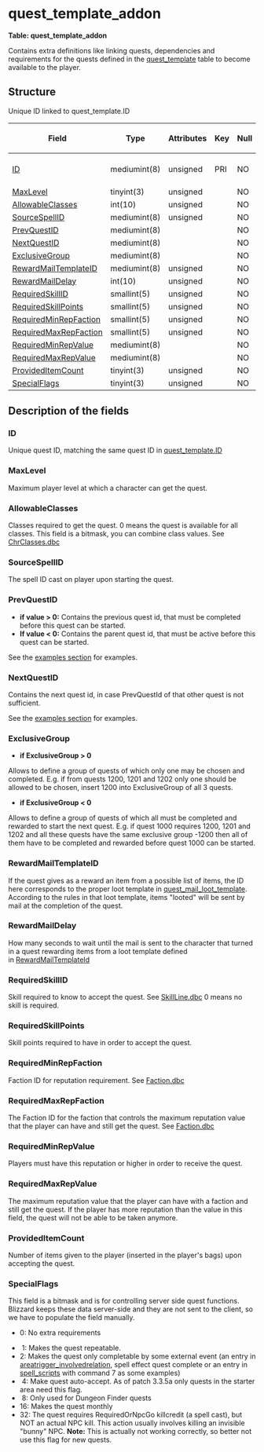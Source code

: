 # quest\_template\_addon


**Table: quest\_template\_addon**

Contains extra definitions like linking quests, dependencies and requirements for the quests defined in the [quest\_template](quest_template.md) table to become available to the player.

## Structure

<table>
<thead>
<tr class="header">
<th><p><strong>Field</strong></p></th>
<th><p><strong>Type</strong></p></th>
<th><p><strong>Attributes</strong></p></th>
<th><p><strong>Key</strong></p></th>
<th><p><strong>Null</strong></p></th>
<th><p><strong>Default</strong></p></th>
<th><p><strong>Extra</strong></p></th>
<th><p><strong>Comment</strong></p></th>
</tr>
</thead>
<tbody>
<tr>
<td><a href="#id">ID</a></td>
<td>mediumint(8)</td>
<td>unsigned</td>
<td>PRI</td>
<td>NO</td>
<td>0</td>
<td><br />
</td>
<td><td><a href="quest_template.md#id">Unique ID linked to quest_template.ID</a></td>
Unique ID linked to quest_template.ID</td>
</tr>
<tr>
<td><a href="#maxlevel">MaxLevel</a></td>
<td>tinyint(3)</td>
<td>unsigned</td>
<td><br />
</td>
<td>NO</td>
<td>0</td>
<td><br />
</td>
<td><br />
</td>
</tr>
<tr>
<td><a href="#allowableclasses">AllowableClasses</a></td>
<td>int(10)</td>
<td>unsigned</td>
<td><br />
</td>
<td>NO</td>
<td>0</td>
<td><br />
</td>
<td><br />
</td>
</tr>
<tr>
<td><a href="#sourcespellid">SourceSpellID</a></td>
<td>mediumint(8)</td>
<td>unsigned</td>
<td><br />
</td>
<td>NO</td>
<td>0</td>
<td><br />
</td>
<td><br />
</td>
</tr>
<tr>
<td><a href="#prevquestid">PrevQuestID</a></td>
<td>mediumint(8)</td>
<td><br />
</td>
<td><br />
</td>
<td>NO</td>
<td>0</td>
<td><br />
</td>
<td><br />
</td>
</tr>
<tr>
<td><a href="#nextquestid">NextQuestID</a></td>
<td>mediumint(8)</td>
<td><br />
</td>
<td><br />
</td>
<td>NO</td>
<td>0</td>
<td><br />
</td>
<td><br />
</td>
</tr>
<tr>
<td><a href="#exclusivegroup">ExclusiveGroup</a></td>
<td>mediumint(8)</td>
<td><br />
</td>
<td><br />
</td>
<td>NO</td>
<td>0</td>
<td><br />
</td>
<td><br />
</td>
</tr>
<tr>
<td><a href="#rewardmailtemplateid">RewardMailTemplateID</a></td>
<td>mediumint(8)</td>
<td>unsigned</td>
<td><br />
</td>
<td>NO</td>
<td>0</td>
<td><br />
</td>
<td><br />
</td>
</tr>
<tr>
<td><a href="#rewardmaildelay">RewardMailDelay</a></td>
<td>int(10)</td>
<td>unsigned</td>
<td><br />
</td>
<td>NO</td>
<td>0</td>
<td><br />
</td>
<td><br />
</td>
</tr>
<tr>
<td><a href="#requiredskillid">RequiredSkillID</a></td>
<td>smallint(5)</td>
<td>unsigned</td>
<td><br />
</td>
<td>NO</td>
<td>0</td>
<td><br />
</td>
<td><br />
</td>
</tr>
<tr>
<td><a href="#requiredskillpoints">RequiredSkillPoints</a></td>
<td>smallint(5)</td>
<td>unsigned</td>
<td><br />
</td>
<td>NO</td>
<td>0</td>
<td><br />
</td>
<td><br />
</td>
</tr>
<tr>
<td><a href="#requiredminrepfaction">RequiredMinRepFaction</a></td>
<td>smallint(5)</td>
<td>unsigned</td>
<td><br />
</td>
<td>NO</td>
<td>0</td>
<td><br />
</td>
<td><br />
</td>
</tr>
<tr>
<td><a href="#requiredmaxrepfaction">RequiredMaxRepFaction</a></td>
<td>smallint(5)</td>
<td>unsigned</td>
<td><br />
</td>
<td>NO</td>
<td>0</td>
<td><br />
</td>
<td><br />
</td>
</tr>
<tr>
<td><a href="#requiredminrepvalue">RequiredMinRepValue</a></td>
<td>mediumint(8)</td>
<td><br />
</td>
<td><br />
</td>
<td>NO</td>
<td>0</td>
<td><br />
</td>
<td><br />
</td>
</tr>
<tr>
<td><a href="#requiredmaxrepvalue">RequiredMaxRepValue</a></td>
<td>mediumint(8)</td>
<td><br />
</td>
<td><br />
</td>
<td>NO</td>
<td>0</td>
<td><br />
</td>
<td><br />
</td>
</tr>
<tr>
<td><a href="#provideditemcount">ProvidedItemCount</a></td>
<td>tinyint(3)</td>
<td>unsigned</td>
<td><br />
</td>
<td>NO</td>
<td>0</td>
<td><br />
</td>
<td><br />
</td>
</tr>
<tr>
<td><a href="#specialflags">SpecialFlags</a></td>
<td>tinyint(3)</td>
<td>unsigned</td>
<td><br />
</td>
<td>NO</td>
<td>0</td>
<td><br />
</td>
<td><br />
</td>
</tr>
</tbody>
</table>

## Description of the fields

### ID

Unique quest ID, matching the same quest ID in [quest\_template.ID](quest_template.md#id)

### MaxLevel

Maximum player level at which a character can get the quest.

### AllowableClasses

Classes required to get the quest. 0 means the quest is available for all classes.
This field is a bitmask, you can combine class values. See [ChrClasses.dbc](../../dbc/ChrClasses.md)

### SourceSpellID

The spell ID cast on player upon starting the quest.

### PrevQuestID

-   **if value &gt; 0:** Contains the previous quest id, that must be completed before this quest can be started.
-   **If value &lt; 0:** Contains the parent quest id, that must be active before this quest can be started.

See the [examples section](quest_template.md#examples-dealing-with-quests) for examples.

### NextQuestID

Contains the next quest id, in case PrevQuestId of that other quest is not sufficient.

See the [examples section](quest_template.md#examples-dealing-with-quests) for examples.

### ExclusiveGroup

-   **if ExclusiveGroup &gt; 0**

Allows to define a group of quests of which only one may be chosen and completed. E.g. if from quests 1200, 1201 and 1202 only one should be allowed to be chosen, insert 1200 into ExclusiveGroup of all 3 quests.

-   **if ExclusiveGroup &lt; 0**

Allows to define a group of quests of which all must be completed and rewarded to start the next quest. E.g. if quest 1000 requires 1200, 1201 and 1202 and all these quests have the same exclusive group -1200 then all of them have to be completed and rewarded before quest 1000 can be started.

### RewardMailTemplateID

If the quest gives as a reward an item from a possible list of items, the ID here corresponds to the proper loot template in [quest\_mail\_loot\_template](loot_template.md). According to the rules in that loot template, items "looted" will be sent by mail at the completion of the quest.

### RewardMailDelay

How many seconds to wait until the mail is sent to the character that turned in a quest rewarding items from a loot template defined in [RewardMailTemplateId](quest_template_addon.md#rewardmailtemplateid)

### RequiredSkillID

Skill required to know to accept the quest. See [SkillLine.dbc](../../dbc/SkillLine.md)
0 means no skill is required.

### RequiredSkillPoints

Skill points required to have in order to accept the quest.

### RequiredMinRepFaction

Faction ID for reputation requirement. See [Faction.dbc](../../dbc/Faction.md)

### RequiredMaxRepFaction

The Faction ID for the faction that controls the maximum reputation value that the player can have and still get the quest. See [Faction.dbc](../../dbc/Faction.md)

### RequiredMinRepValue

Players must have this reputation or higher in order to receive the quest.

### RequiredMaxRepValue

The maximum reputation value that the player can have with a faction and still get the quest. If the player has more reputation than the value in this field, the quest will not be able to be taken anymore.

### ProvidedItemCount

Number of items given to the player (inserted in the player's bags) upon accepting the quest.

### SpecialFlags

This field is a bitmask and is for controlling server side quest functions. Blizzard keeps these data server-side and they are not sent to the client, so we have to populate the field manually.

-   0: No extra requirements

<!-- -->

-    1: Makes the quest repeatable.
-    2: Makes the quest only completable by some external event (an entry in [areatrigger\_involvedrelation](areatrigger_involvedrelation.md), spell effect quest complete or an entry in [spell\_scripts](scripts.md) with command 7 as some examples)
-    4: Make quest auto-accept. As of patch 3.3.5a only quests in the starter area need this flag.
-    8: Only used for Dungeon Finder quests
-   16: Makes the quest monthly
-   32: The quest requires RequiredOrNpcGo killcredit (a spell cast), but NOT an actual NPC kill. This action usually involves killing an invisible "bunny" NPC. **Note:** This is actually not working correctly, so better not use this flag for new quests.
